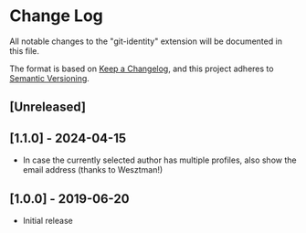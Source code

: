 # Change Log

All notable changes to the "git-identity" extension will be documented in this file.

The format is based on [Keep a Changelog](https://keepachangelog.com/en/1.0.0/),
and this project adheres to [Semantic Versioning](https://semver.org/spec/v2.0.0.html).

## [Unreleased]

## [1.1.0] - 2024-04-15

- In case the currently selected author has multiple profiles, also show the email address (thanks to Wesztman!)

## [1.0.0] - 2019-06-20

- Initial release
